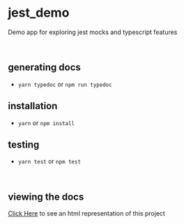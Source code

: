 # jest_demo
Demo app for exploring jest mocks and typescript features

<br>

## generating docs
- `yarn typedoc` or `npm run typedoc`

## installation
- `yarn` or `npm install`

## testing
- `yarn test` or `npm test`

<br>

## viewing the docs
[Click Here](jmathieu-riis.github.io/jest_demo) to see an html representation of this project
